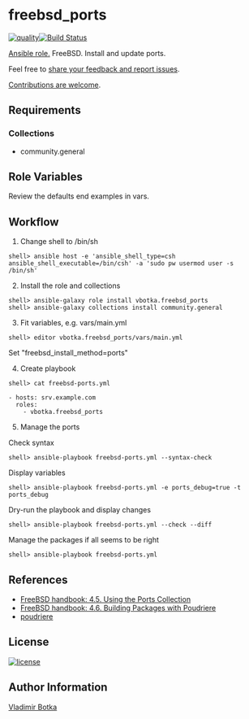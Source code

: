 # freebsd_ports

[![quality](https://img.shields.io/ansible/quality/27910)](https://galaxy.ansible.com/vbotka/freebsd_ports)[![Build Status](https://travis-ci.org/vbotka/ansible-freebsd-ports.svg?branch=master)](https://travis-ci.org/vbotka/ansible-freebsd-ports)

[Ansible role.](https://galaxy.ansible.com/vbotka/freebsd_ports/) FreeBSD. Install and update ports.

Feel free to [share your feedback and report issues](https://github.com/vbotka/ansible-freebsd-ports/issues).

[Contributions are welcome](https://github.com/firstcontributions/first-contributions).


## Requirements

### Collections

- community.general


## Role Variables

Review the defaults end examples in vars.


## Workflow

1) Change shell to /bin/sh

```
shell> ansible host -e 'ansible_shell_type=csh ansible_shell_executable=/bin/csh' -a 'sudo pw usermod user -s /bin/sh'
```

2) Install the role and collections

```
shell> ansible-galaxy role install vbotka.freebsd_ports
shell> ansible-galaxy collections install community.general
```

3) Fit variables, e.g. vars/main.yml

```
shell> editor vbotka.freebsd_ports/vars/main.yml
```

Set "freebsd_install_method=ports"

4) Create playbook

```
shell> cat freebsd-ports.yml

- hosts: srv.example.com
  roles:
    - vbotka.freebsd_ports
```

5) Manage the ports

Check syntax

```
shell> ansible-playbook freebsd-ports.yml --syntax-check
```

Display variables

```
shell> ansible-playbook freebsd-ports.yml -e ports_debug=true -t ports_debug
```

Dry-run the playbook and display changes

```
shell> ansible-playbook freebsd-ports.yml --check --diff
```

Manage the packages if all seems to be right

```
shell> ansible-playbook freebsd-ports.yml
```


## References

- [FreeBSD handbook: 4.5. Using the Ports Collection](https://www.freebsd.org/doc/en_US.ISO8859-1/books/handbook/ports-using.html)
- [FreeBSD handbook: 4.6. Building Packages with Poudriere](https://www.freebsd.org/doc/handbook/ports-poudriere.html)
- [poudriere](https://github.com/freebsd/poudriere/wiki)


## License

[![license](https://img.shields.io/badge/license-BSD-red.svg)](https://www.freebsd.org/doc/en/articles/bsdl-gpl/article.html)


## Author Information

[Vladimir Botka](https://botka.link)
